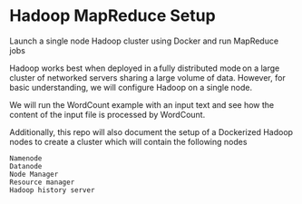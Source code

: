 # Hadoop MapReduce Setup

Launch a single node Hadoop cluster using Docker and run MapReduce jobs

Hadoop works best when deployed in a fully distributed mode on a large cluster of networked servers sharing a large volume of data. However, for basic understanding, we will configure Hadoop on a single node.

We will run the WordCount example with an input text and see how the content of the input file is processed by WordCount. 

Additionally, this repo will also document the setup of a Dockerized Hadoop nodes to create a cluster which will contain the following nodes

    Namenode
    Datanode
    Node Manager
    Resource manager
    Hadoop history server
    


